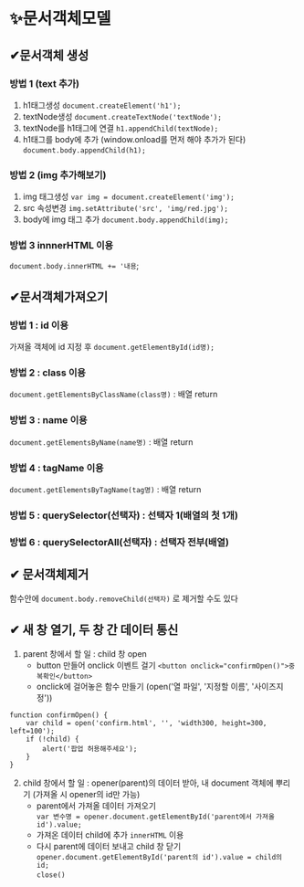 # ✨문서객체모델
## ✔문서객체 생성
### 방법 1 (text 추가)
1. h1태그생성 `document.createElement('h1');`
2. textNode생성 `document.createTextNode('textNode');`
3. textNode를 h1태그에 연결 `h1.appendChild(textNode);`
4. h1태그를 body에 추가 (window.onload를 먼저 해야 추가가 된다) `document.body.appendChild(h1);`

### 방법 2 (img 추가해보기)
1. img 태그생성  `var img = document.createElement('img');` 
2. src 속성변경  `img.setAttribute('src', 'img/red.jpg');`
3. body에 img 태그 추가 `document.body.appendChild(img);`

### 방법 3 innnerHTML 이용 
`document.body.innerHTML += '내용`;

## ✔문서객체가져오기
### 방법 1 : id 이용
가져올 객체에 id 지정 후 `document.getElementById(id명);`

### 방법 2 : class 이용
`document.getElementsByClassName(class명)` : 배열 return

### 방법 3 : name 이용
`document.getElementsByName(name명)` : 배열 return  

### 방법 4 : tagName 이용
`document.getElementsByTagName(tag명)` : 배열 return

### 방법 5 : querySelector(선택자) : 선택자 1(배열의 첫 1개)

### 방법 6 : querySelectorAll(선택자) : 선택자 전부(배열)

## ✔ 문서객체제거
함수안에 `document.body.removeChild(선택자)`  로 제거할 수도 있다

## ✔ 새 창 열기, 두 창 간 데이터 통신
1. parent 창에서 할 일 : child 창 open
    - button 만들어 onclick 이벤트 걸기  `<button onclick="confirmOpen()">중복확인</button>`
    - onclick에 걸어놓은 함수 만들기 (open('열 파일', '지정할 이름', '사이즈지정'))
```
function confirmOpen() {
    var child = open('confirm.html', '', 'width300, height=300, left=100');
    if (!child) {
        alert('팝업 허용해주세요');
    }
}
```        
2. child 창에서 할 일 : opener(parent)의 데이터 받아, 내 document 객체에 뿌리기 (가져올 시 opener의 id만 가능)
    - parent에서 가져올 데이터 가져오기  
    `var 변수명 = opener.document.getElementById('parent에서 가져올 id').value;`
    - 가져온 데이터 child에 추가 `innerHTML` 이용
    - 다시 parent에 데이터 보내고 child 창 닫기  
    `opener.document.getElementById('parent의 id').value = child의 id;`  
    `close()`
    